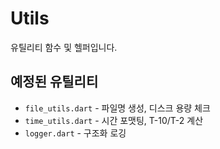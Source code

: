 # Utils

유틸리티 함수 및 헬퍼입니다.

## 예정된 유틸리티

- `file_utils.dart` - 파일명 생성, 디스크 용량 체크
- `time_utils.dart` - 시간 포맷팅, T-10/T-2 계산
- `logger.dart` - 구조화 로깅
